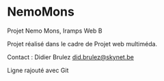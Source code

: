 # NemoMons
Projet Nemo Mons, Iramps Web B

Projet réalisé dans le cadre de Projet web multiméda.

Contact : Didier Brulez <did.brulez@skynet.be>

Ligne rajouté avec Git